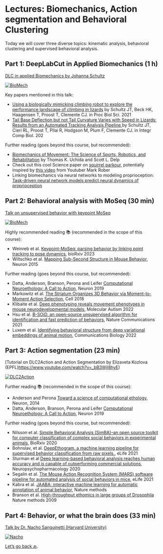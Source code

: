 # Lectures: Biomechanics, Action segmentation and Behavioral Clustering

Today we will cover three diverse topics: kinematic analysis, behavioral clustering and supervised behavioral analysis.

## Part 1: DeepLabCut in Applied Biomechanics (1 h)

[DLC in applied Biomechanics by Johanna Schultz](https://www.youtube.com/watch?v=f9Y4UEozpno)

[![BioMech](http://img.youtube.com/vi/f9Y4UEozpno/0.jpg)](https://https://youtu.be/f9Y4UEozpno "DLC in applied Biomechanics by Johanna Schultz (University of the Sunshine Coast)")


Key papers mentioned in this talk:
- [Using a biologically mimicking climbing robot to explore the performance landscape of climbing in lizards](https://royalsocietypublishing.org/doi/10.1098/rspb.2020.2576) by Schultz JT, Beck HK, Haagensen T, Proost T, Clemente CJ. in Proc Biol Sci. 2021
- [Tail Base Deflection but not Tail Curvature Varies with Speed in Lizards: Results from an Automated Tracking Analysis Pipeline
](https://academic.oup.com/icb/article/61/5/1769/6261763?login=true) by Schultz JT, Cieri RL, Proost T, Pilai R, Hodgson M, Plum F, Clemente CJ. in Integr Comp Biol. 202

Further reading (goes beyond this course, but recommended):
- [Biomechanics of Movement: The Science of Sports, Robotics, and Rehabilitation](https://biomech.stanford.edu/) by Thomas K. Uchida and Scott L. Delp
- Check out this cool Science paper on [squirrel parkour](http://polypedal.berkeley.edu/wp-content/uploads/697.full_.pdf), potentially inspired by [this video](https://www.youtube.com/watch?v=hFZFjoX2cGg) from Youtuber Mark Rober
- Linking biomechanics via neural networks to modeling proprioception: [Task-driven neural network models predict neural dynamics of proprioception](https://www.biorxiv.org/content/10.1101/2023.06.15.545147.abstract)

## Part 2: Behavioral analysis with MoSeq (30 min)

[Talk on unsupervised behavior with keypoint MoSeq](https://www.youtube.com/watch?v=_aldEcoRgh8)

[![BioMech](http://img.youtube.com/vi/_aldEcoRgh8/0.jpg)](https://youtu.be/_aldEcoRgh8 "Keypoint Moseq by Caleb Weinreb (Harvard Medical School)")


Highly recommended reading 📚 (recommended in the scope of this course):
- Weinreb et al. [Keypoint-MoSeq: parsing behavior by linking point tracking to pose dynamics](https://www.biorxiv.org/content/10.1101/2023.03.16.532307v2), bioRxiv 2023
- Wiltschko et al. [Mapping Sub-Second Structure in Mouse Behavior](https://www.ncbi.nlm.nih.gov/pmc/articles/PMC4708087/), Neuron 2015

Further reading (goes beyond this course, but recommended):
- Datta, Anderson, Branson, Perona and Leifer [Computational Neuroethology: A Call to Action](https://pubmed.ncbi.nlm.nih.gov/31600508/), Neuron 2019
- Markowitz et al. [The Striatum Organizes 3D Behavior via Moment-to-Moment Action Selection](https://www.sciencedirect.com/science/article/pii/S0092867418305129?via%3Dihub), Cell 2018
- Klibaite et al. [Deep phenotyping reveals movement phenotypes in mouse neurodevelopmental models](https://link.springer.com/article/10.1186/s13229-022-00492-8), Molecular Autism 2022
- Hsu et al. [B-SOiD, an open-source unsupervised algorithm for identification and fast prediction of behaviors](https://www.nature.com/articles/s41467-021-25420-x), Nature Communications 2021
- Luxem et al. [Identifying behavioral structure from deep variational embeddings of animal motion](https://www.nature.com/articles/s42003-022-04080-7), Communications Biology 2022


## Part 3: Action segmentation (23 min)

[Tutorial on DLC2Action and Action Segmentation by Elizaveta Kozlova (EPFL)https://www.youtube.com/watch?v=_bB3WjI8hyE)

[![DLC2Action](http://img.youtube.com/vi/_bB3WjI8hyE/0.jpg)](https://www.youtube.com/watch?v=_bB3WjI8hyE "Tutorial on DLC2Action and Action Segmentation by Elizaveta Kozlova (EPFL)")


Further reading 📚 (recommended in the scope of this course):
- Anderson and Perona [Toward a science of computational ethology](https://www.sciencedirect.com/science/article/pii/S0896627314007934), Neuron, 2014
- Datta, Anderson, Branson, Perona and Leifer [Computational Neuroethology: A Call to Action](https://pubmed.ncbi.nlm.nih.gov/31600508/), Neuron 2019

Further reading (goes beyond this course, but recommended):
- Nilsson et al. [Simple Behavioral Analysis (SimBA)–an open source toolkit for computer classification of complex social behaviors in experimental animals](https://www.biorxiv.org/content/10.1101/2020.04.19.049452v2.abstract), BioRxiv 2020
- Bohnslav, et al. [DeepEthogram, a machine learning pipeline for supervised behavior classification from raw pixels.](https://elifesciences.org/articles/63377), eLife 2021
- Sturman et al [Deep learning-based behavioral analysis reaches human accuracy and is capable of outperforming commercial solutions](https://www.nature.com/articles/s41386-020-0776-y), Neuropsychopharmacology 2020
- Segalin et al. [The Mouse Action Recognition System (MARS) software pipeline for automated analysis of social behaviors in mice](https://www.ncbi.nlm.nih.gov/pmc/articles/PMC8631946/), eLife 2021
- Kabra et al. [JAABA: interactive machine learning for automatic annotation of animal behavior](https://www.nature.com/articles/nmeth.2281), Nature methods
- Branson et al. [High-throughput ethomics in large groups of Drosophila](https://www.nature.com/articles/nmeth.1328) Nature methods 2009

## Part 4: Behavior, or what the brain does (33 min)

[Talk by Dr. Nacho Sanguinetti (Harvard University)](https://www.youtube.com/watch?v=OZLJg2pYX7k)

[![Nacho](http://img.youtube.com/vi/OZLJg2pYX7k/0.jpg)](https://www.youtube.com/watch?v=OZLJg2pYX7k "Talk by Nacho Sanguinetti")



[Let’s go back 🔙](../README.md).
